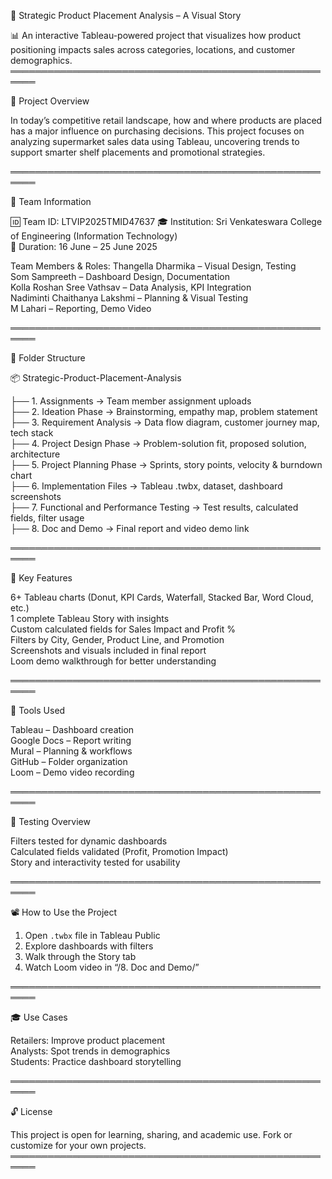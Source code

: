 🛒 Strategic Product Placement Analysis – A Visual Story

📊 An interactive Tableau-powered project that visualizes how product positioning impacts sales across categories, locations, and customer demographics.
══════════════════════════════════════════════════════

📌 Project Overview

In today’s competitive retail landscape, how and where products are placed has a major influence on purchasing decisions. This project focuses on analyzing supermarket sales data using Tableau, uncovering trends to support smarter shelf placements and promotional strategies.

══════════════════════════════════════════════════════

👥 Team Information 


🆔 Team ID: LTVIP2025TMID47637
🎓 Institution: Sri Venkateswara College of Engineering (Information Technology)   
📅 Duration: 16 June – 25 June 2025
 
  Team Members & Roles:
 Thangella Dharmika – Visual Design, Testing  
 Som Sampreeth – Dashboard Design, Documentation  
 Kolla Roshan Sree Vathsav – Data Analysis, KPI Integration  
 Nadiminti Chaithanya Lakshmi – Planning & Visual Testing  
 M Lahari – Reporting, Demo Video

══════════════════════════════════════════════════════

📁 Folder Structure

📦 Strategic-Product-Placement-Analysis

├── 1. Assignments → Team member assignment uploads  
├── 2. Ideation Phase → Brainstorming, empathy map, problem statement  
├── 3. Requirement Analysis → Data flow diagram, customer journey map, tech stack  
├── 4. Project Design Phase → Problem-solution fit, proposed solution, architecture  
├── 5. Project Planning Phase → Sprints, story points, velocity & burndown chart  
├── 6. Implementation Files → Tableau .twbx, dataset, dashboard screenshots  
├── 7. Functional and Performance Testing → Test results, calculated fields, filter usage  
├── 8. Doc and Demo → Final report and video demo link

══════════════════════════════════════════════════════

🎯 Key Features


 6+ Tableau charts (Donut, KPI Cards, Waterfall, Stacked Bar, Word Cloud, etc.)  
 1 complete Tableau Story with insights  
 Custom calculated fields for Sales Impact and Profit %  
 Filters by City, Gender, Product Line, and Promotion  
 Screenshots and visuals included in final report  
 Loom demo walkthrough for better understanding

══════════════════════════════════════════════════════

🧰 Tools Used

 Tableau – Dashboard creation   
 Google Docs – Report writing  
 Mural – Planning & workflows  
 GitHub – Folder organization  
 Loom – Demo video recording

══════════════════════════════════════════════════════

🧪 Testing Overview

 Filters tested for dynamic dashboards  
 Calculated fields validated (Profit, Promotion Impact)  
 Story and interactivity tested for usability

══════════════════════════════════════════════════════

📽️ How to Use the Project

1. Open `.twbx` file in Tableau Public  
2. Explore dashboards with filters  
3. Walk through the Story tab  
4. Watch Loom video in “/8. Doc and Demo/”

══════════════════════════════════════════════════════


🎓 Use Cases

Retailers: Improve product placement  
Analysts: Spot trends in demographics  
Students: Practice dashboard storytelling


══════════════════════════════════════════════════════

🔓 License

This project is open for learning, sharing, and academic use. Fork or customize for your own projects.
══════════════════════════════════════════════════════



